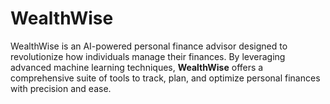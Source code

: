 # WealthWise
WealthWise is an AI-powered personal finance advisor designed to revolutionize how individuals manage their finances. By leveraging advanced machine learning techniques, **WealthWise** offers a comprehensive suite of tools to track, plan, and optimize personal finances with precision and ease. 
